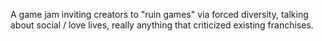 A game jam inviting creators to "ruin games" via forced diversity, talking about social / love lives, really anything that criticized existing franchises.